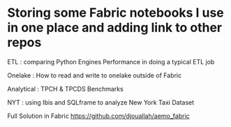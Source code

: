 # Storing some Fabric notebooks I use in one place and adding link to other repos


ETL          : comparing Python Engines Performance in doing a typical ETL job

Onelake     : How to read and write to onelake outside of Fabric 

Analytical : TPCH & TPCDS Benchmarks 

NYT        : using Ibis and SQLframe to analyze New York Taxi Dataset

Full Solution in Fabric https://github.com/djouallah/aemo_fabric
